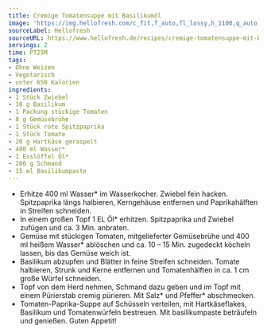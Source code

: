 ```yaml
---
title: Cremige Tomatensuppe mit Basilikumöl
image: 'https://img.hellofresh.com/c_fit,f_auto,fl_lossy,h_1100,q_auto,w_2600/hellofresh_s3/image/cremige-tomatensuppe-mit-basilikumol-0f32e08e.jpg'
sourceLabel: Hellofresh
sourceURL: https://www.hellofresh.de/recipes/cremige-tomatensuppe-mit-basilikumol-6331924c2e21b8a8080dc6a3
servings: 2
time: PT25M
tags:
- Ohne Weizen
- Vegetarisch
- unter 650 Kalorien
ingredients:
- 1 Stück Zwiebel
- 10 g Basilikum
- 1 Packung stückige Tomaten
- 8 g Gemüsebrühe
- 1 Stück rote Spitzpaprika
- 1 Stück Tomate
- 20 g Hartkäse geraspelt
- 400 ml Wasser*
- 1 Esslöffel Öl*
- 200 g Schmand
- 15 ml Basilikumpaste
---
```


- Erhitze 400 ml Wasser\* im Wasserkocher.  Zwiebel fein hacken.  Spitzpaprika längs halbieren, Kerngehäuse entfernen und Paprikahälften in Streifen schneiden.
- In einem großen Topf 1 EL Öl\* erhitzen. Spitzpaprika und Zwiebel zufügen und ca. 3  Min. anbraten.
- Gemüse mit stückigen Tomaten, mitgelieferter Gemüsebrühe und 400 ml heißem Wasser\* ablöschen und ca. 10 – 15 Min. zugedeckt köcheln lassen, bis das Gemüse weich ist.
- Basilikum abzupfen und Blätter in feine Streifen schneiden.  Tomate halbieren, Strunk und Kerne entfernen und Tomatenhälften in ca. 1 cm große Würfel schneiden.
- Topf von dem Herd nehmen, Schmand dazu geben und im Topf mit einem Pürierstab cremig pürieren. Mit Salz\* und Pfeffer\* abschmecken.
- Tomaten-Paprika-Suppe auf Schüsseln verteilen, mit Hartkäseflakes, Basilikum und Tomatenwürfeln bestreuen. Mit basilikumpaste beträufeln und genießen.  Guten Appetit!
